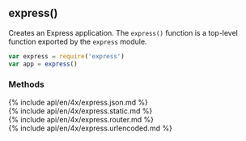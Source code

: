 <h2 id="express">express()</h2>

Creates an Express application. The `express()` function is a top-level function exported by the `express` module.

```js
var express = require('express')
var app = express()
```

<h3 id='express.methods'>Methods</h3>

<section markdown="1">
  {% include api/en/4x/express.json.md %}
</section>

<section markdown="1">
  {% include api/en/4x/express.static.md %}
</section>

<section markdown="1">
  {% include api/en/4x/express.router.md %}
</section>

<section markdown="1">
  {% include api/en/4x/express.urlencoded.md %}
</section>
